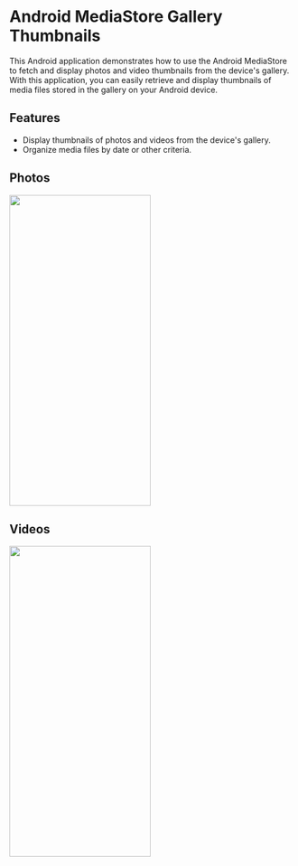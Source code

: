 # Android MediaStore Gallery Thumbnails

This Android application demonstrates how to use the Android MediaStore to fetch and display photos and video thumbnails from the device's gallery. With this application, you can easily retrieve and display thumbnails of media files stored in the gallery on your Android device.

## Features

- Display thumbnails of photos and videos from the device's gallery.
- Organize media files by date or other criteria.

## Photos 
<img src="https://drive.google.com/file/d/1nQW1TPPkKH3FQDpcuYAGiUhytR-wkHxB/view?usp=drive_link" width="250" height ="550"/>

## Videos 
<img src="[https://drive.google.com/file/d/1nN-OmaZqM3SRIeDpVqHKrUtyIMJQIQps/view?usp=drive_link](https://drive.google.com/file/d/1nN-OmaZqM3SRIeDpVqHKrUtyIMJQIQps/view?usp=drive_link)https://drive.google.com/file/d/1nN-OmaZqM3SRIeDpVqHKrUtyIMJQIQps/view?usp=drive_link" width="250" height ="550"/>

